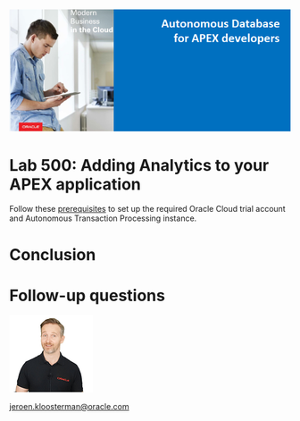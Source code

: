 ![](images/general/workshop_logo.png)

# Lab 500: Adding Analytics to your APEX application

Follow these [prerequisites](./prereq.md) to set up the required Oracle Cloud trial account and Autonomous Transaction Processing instance.

# Conclusion

# Follow-up questions

![](./images/general/jeroen.png)

[jeroen.kloosterman@oracle.com](mailto:jeroen.kloosterman@oracle.com)
